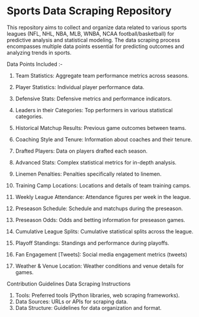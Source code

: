 # Sports Data Scraping Repository

This repository aims to collect and organize data related to various sports leagues (NFL, NHL, NBA, MLB, WNBA, NCAA football/basketball) for predictive analysis and statistical modeling. The data scraping process encompasses multiple data points essential for predicting outcomes and analyzing trends in sports.

Data Points Included :- 

1. Team Statistics: Aggregate team performance metrics across seasons.
   
3. Player Statistics: Individual player performance data.
   
5. Defensive Stats: Defensive metrics and performance indicators.
   
7. Leaders in their Categories: Top performers in various statistical categories.
   
9. Historical Matchup Results: Previous game outcomes between teams.
    
11. Coaching Style and Tenure: Information about coaches and their tenure.
    
13. Drafted Players: Data on players drafted each season.
    
15. Advanced Stats: Complex statistical metrics for in-depth analysis.
    
17. Linemen Penalties: Penalties specifically related to linemen.
    
19. Training Camp Locations: Locations and details of team training camps.
    
21. Weekly League Attendance: Attendance figures per week in the league.
    
23. Preseason Schedule: Schedule and matchups during the preseason.
    
25. Preseason Odds: Odds and betting information for preseason games.
    
27. Cumulative League Splits: Cumulative statistical splits across the league.
    
29. Playoff Standings: Standings and performance during playoffs.
    
31. Fan Engagement [Tweets]: Social media engagement metrics (tweets)

32. Weather & Venue Location: Weather conditions and venue details for games.


Contribution Guidelines
Data Scraping Instructions

1. Tools: Preferred tools (Python libraries, web scraping frameworks).
2. Data Sources: URLs or APIs for scraping data.
3. Data Structure: Guidelines for data organization and format.

